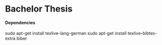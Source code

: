 # Bachelor Thesis

#### Dependencies

sudo apt-get install texlive-lang-german
sudo apt-get install texlive-bibtex-extra biber